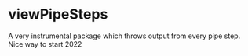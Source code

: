 # viewPipeSteps
A very instrumental package which throws output from every pipe step. Nice way to start 2022
